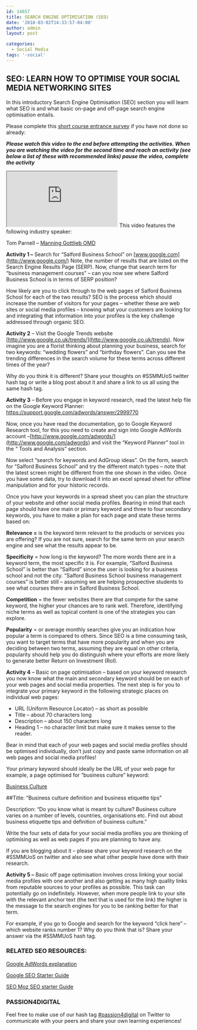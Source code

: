 ```yaml
---
id: 14657
title: SEARCH ENGINE OPTIMISATION (SEO)
date: '2018-03-02T14:33:57-04:00'
author: admin
layout: post

categories:
  - Social Media
tags: '-social'
---
```


## SEO: LEARN HOW TO OPTIMISE YOUR SOCIAL MEDIA NETWORKING SITES

In this introductory Search Engine Optimisation (SEO) section you will learn what SEO is and what basic on-page and off-page search engine optimisation entails.

Please complete this [short course entrance survey](https://docs.google.com/forms/d/1iamq46rLCcjOA6rIZT4BV7a9Dn522IaxO_DRt5zZg4U/viewform) if you have not done so already:

***Please watch this video to the end before attempting the activities. When you are watching the video for the second time and reach an activity (see below a list of these with recommended links) pause the video, complete the activity***

<iframe class="vide" allowfullscreen="allowfullscreen" loading="lazy" src="https://www.youtube.com/embed/zw27cRcwtM0"></iframe> 
This video features the following industry speaker:

Tom Parnell – [Manning Gottlieb OMD](http://ukgroup.omd.com/mgomd)

**Activity 1 –** Search for “Salford Business School” on [www.google.com](http://www.google.com/) Note, the number of results that are listed on the Search Engine Results Page (SERP). Now, change that search term for “business management courses” – can you now see where Salford Business School is in terms of SERP position?

How likely are you to click through to the web pages of Salford Business School for each of the two results? SEO is the process which should increase the number of visitors for your pages – whether these are web sites or social media profiles – knowing what your customers are looking for and integrating that information into your profiles is the key challenge addressed through organic SEO.

**Activity 2** – Visit the Google Trends website [http://www.google.co.uk/trends/](http://www.google.co.uk/trends). Now imagine you are a florist thinking about planning your business, search for two keywords: “wedding flowers” and “birthday flowers”. Can you see the trending differences in the search volume for these terms across different times of the year?

Why do you think it is different? Share your thoughts on #SSMMUoS twitter hash tag or write a blog post about it and share a link to us all using the same hash tag.

**Activity 3** – Before you engage in keyword research, read the latest help file on the Google Keyword Planner: <https://support.google.com/adwords/answer/2999770>

Now, once you have read the documentation, go to Google Keyword Research tool, for this you need to create and sign into Google AdWords account –[http://www.google.com/adwords/](http://www.google.com/adwords) and visit the “Keyword Planner” tool in the “ Tools and Analysis” section.

Now select “search for keywords and AdGroup ideas”. On the form, search for “Salford Business School” and try the different match types – note that the latest screen might be different from the one shown in the video. Once you have some data, try to download it into an excel spread sheet for offline manipulation and for your historic records.

Once you have your keywords in a spread sheet you can plan the structure of your website and other social media profiles. Bearing in mind that each page should have one main or primary keyword and three to four secondary keywords, you have to make a plan for each page and state these terms based on:

**Relevance =** is the keyword term relevant to the products or services you are offering? If you are not sure, search for the same term on your search engine and see what the results appear to be.

**Specificity** = how long is the keyword? The more words there are in a keyword term, the most specific it is. For example, “Salford Business School” is better than “Salford” since the user is looking for a business school and not the city. “Salford Business School business management courses” is better still – assuming we are helping prospective students to see what courses there are in Salford Business School.

**Competition** = the fewer websites there are that compete for the same keyword, the higher your chances are to rank well. Therefore, identifying niche terms as well as topical content is one of the strategies you can explore.

**Popularity** = or average monthly searches give you an indication how popular a term is compared to others. Since SEO is a time consuming task, you want to target terms that have more popularity and when you are deciding between two terms, assuming they are equal on other criteria, popularity should help you do distinguish where your efforts are more likely to generate better Return on Investment (RoI).

**Activity 4** – Basic on page optimisation – based on your keyword research you now know what the main and secondary keyword should be on each of your web pages and social media properties. The next step is for you to integrate your primary keyword in the following strategic places on individual web pages:

- URL (Uniform Resource Locator) – as short as possible
- Title – about 70 characters long
- Description – about 150 characters long
- Heading 1 – no character limit but make sure it makes sense to the reader.

Bear in mind that each of your web pages and social media profiles should be optimised individually, don’t just copy and paste same information on all web pages and social media profiles!

Your primary keyword should ideally be the URL of your web page for example, a page optimised for “business culture” keyword:

[Business Culture](https://businessculture.org/business-culture/)

<iframe class="vide" class="wp-embedded-content" data-secret="35qbk4HFH7" frameborder="0" loading="lazy" marginheight="0" marginwidth="0" sandbox="allow-scripts" scrolling="no" security="restricted" src="https://businessculture.org/business-culture/embed/#?secret=JMqCgL34IS#?secret=35qbk4HFH7" style="position: absolute; visibility: hidden;" title="“Business Culture” — Business Culture" ></iframe>

##Title: “Business culture definition and business etiquette tips”

Description: “Do you know what is meant by culture? Business culture varies on a number of levels, countries, organisations etc. Find out about business etiquette tips and definition of business culture.”

Write the four sets of data for your social media profiles you are thinking of optimising as well as web pages if you are planning to have any.

If you are blogging about it – please share your keyword research on the #SSMMUoS on twitter and also see what other people have done with their research.

**Activity 5 –** Basic off page optimisation involves cross linking your social media profiles with one another and also getting as many high quality links from reputable sources to your profiles as possible. This task can potentially go on indefinitely. However, when more people link to your site with the relevant anchor text (the text that is used for the link) the higher is the message to the search engines for you to be ranking better for that term.

For example, if you go to Google and search for the keyword “click here” – which website ranks number 1? Why do you think that is? Share your answer via the #SSMMUoS hash tag.

### RELATED SEO RESOURCES:

[Google AdWords explanation](https://support.google.com/adwords/answer/2999770?hl=en-GB&ref_topic=3175091)

[Google SEO Starter Guide](http://static.googleusercontent.com/external_content/untrusted_dlcp/www.google.co.uk/en/uk/webmasters/docs/search-engine-optimization-starter-guide.pdf)


[SEO Moz SEO starter Guide](http://moz.com/beginners-guide-to-seo)

### PASSION4DIGITAL

Feel free to make use of our hash tag [\#passion4digital](https://twitter.com/search?q=%23passion4digital) on Twitter to communicate with your peers and share your own learning experiences!
